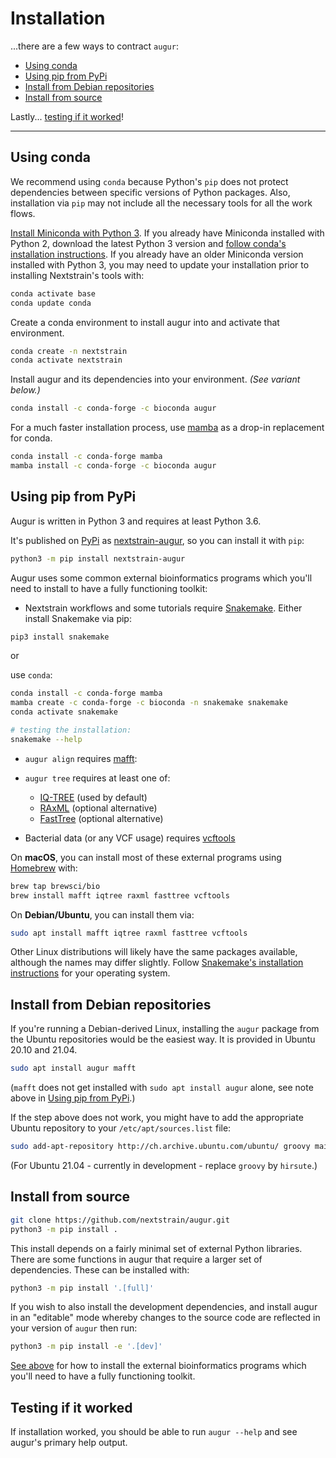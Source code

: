 # Installation

...there are a few ways to contract `augur`:

* [Using conda](#using-conda)
* [Using pip from PyPi](#using-pip-from-pypi)
* [Install from Debian repositories](#install-from-debian-repositories)
* [Install from source](#install-from-source)

Lastly... [testing if it worked](#testing-if-it-worked)!

---

## Using conda

We recommend using `conda` because Python's `pip` does not protect dependencies between specific versions of Python packages. Also, installation via `pip` may not include all the necessary tools for all the work flows. 

[Install Miniconda with Python 3](https://docs.conda.io/en/latest/miniconda.html).
If you already have Miniconda installed with Python 2, download the latest Python 3 version and [follow conda's installation instructions](https://conda.io/projects/conda/en/latest/user-guide/install/index.html).
If you already have an older Miniconda version installed with Python 3, you may need to update your installation prior to installing Nextstrain's tools with:

```bash
conda activate base
conda update conda
```

Create a conda environment to install augur into and activate that environment.

```bash
conda create -n nextstrain
conda activate nextstrain
```

Install augur and its dependencies into your environment. *(See variant below.)*

```bash
conda install -c conda-forge -c bioconda augur
```

For a much faster installation process, use [mamba](https://github.com/TheSnakePit/mamba) as a drop-in replacement for conda.

```bash
conda install -c conda-forge mamba
mamba install -c conda-forge -c bioconda augur
```

## Using pip from PyPi

Augur is written in Python 3 and requires at least Python 3.6.

It's published on [PyPi](https://pypi.org) as [nextstrain-augur](https://pypi.org/project/nextstrain-augur), so you can install it with `pip`:

```bash
python3 -m pip install nextstrain-augur
```

Augur uses some common external bioinformatics programs which you'll need to install to have a fully functioning toolkit:

* Nextstrain workflows and some tutorials require [Snakemake](https://snakemake.readthedocs.io). Either install Snakemake via pip:

```bash
pip3 install snakemake
```

or

use `conda`:

```bash
conda install -c conda-forge mamba
mamba create -c conda-forge -c bioconda -n snakemake snakemake
conda activate snakemake

# testing the installation:
snakemake --help
```

* `augur align` requires [mafft](https://mafft.cbrc.jp/alignment/software/):

* `augur tree` requires at least one of:
   - [IQ-TREE](http://www.iqtree.org/) (used by default)
   - [RAxML](https://sco.h-its.org/exelixis/web/software/raxml/) (optional alternative)
   - [FastTree](http://www.microbesonline.org/fasttree/) (optional alternative)

* Bacterial data (or any VCF usage) requires [vcftools](https://vcftools.github.io/)

On __macOS__, you can install most of these external programs using [Homebrew](https://brew.sh/) with:

```bash
brew tap brewsci/bio
brew install mafft iqtree raxml fasttree vcftools
```

On __Debian/Ubuntu__, you can install them via:

```bash
sudo apt install mafft iqtree raxml fasttree vcftools
```

Other Linux distributions will likely have the same packages available, although the names may differ slightly.
Follow [Snakemake's installation instructions](https://snakemake.readthedocs.io/en/stable/getting_started/installation.html) for your operating system.


## Install from Debian repositories

If you're running a Debian-derived Linux, installing the `augur` package from the Ubuntu repositories would be the easiest way. It is provided in Ubuntu 20.10 and 21.04.

```bash
sudo apt install augur mafft
```

<!-- The missing mafft package was identified by running sudo apt install augur and checking whether mafft is included in the list of additional/new/suggested packages. --> 

(`mafft` does not get installed with `sudo apt install augur` alone, see note above in [Using pip from PyPi](#using-pip-from-pypi).)

If the step above does not work, you might have to add the appropriate Ubuntu repository to your `/etc/apt/sources.list` file:

```bash
sudo add-apt-repository http://ch.archive.ubuntu.com/ubuntu/ groovy main restricted
```
(For Ubuntu 21.04 - currently in development - replace `groovy` by `hirsute`.)

## Install from source

```bash
git clone https://github.com/nextstrain/augur.git
python3 -m pip install .
```

This install depends on a fairly minimal set of external Python libraries.
There are some functions in augur that require a larger set of dependencies.
These can be installed with:

```bash
python3 -m pip install '.[full]'
```

If you wish to also install the development dependencies, and install augur in an "editable" mode whereby changes to the source code are reflected in your version of `augur` then run:

```bash
python3 -m pip install -e '.[dev]'
```

[See above](#using-pip-from-pypi) for how to install the external bioinformatics programs which you'll need to have a fully functioning toolkit.


## Testing if it worked

If installation worked, you should be able to run `augur --help` and see
augur's primary help output.
